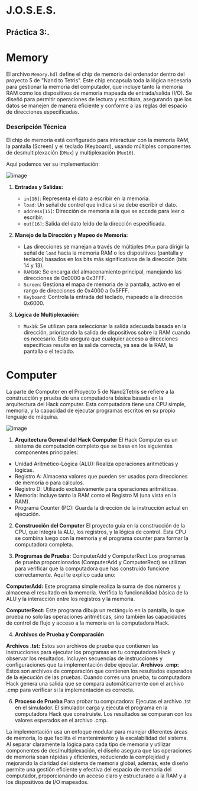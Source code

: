 # J.O.S.E.S.
## Práctica 3:.


# Memory


El archivo `Memory.hdl` define el chip de memoria del ordenador dentro del proyecto 5 de "Nand to Tetris". Este chip encapsula toda la lógica necesaria para gestionar la memoria del computador, que incluye tanto la memoria RAM como los dispositivos de memoria mapeada de entrada/salida (I/O). Se diseñó para permitir operaciones de lectura y escritura, asegurando que los datos se manejen de manera eficiente y conforme a las reglas del espacio de direcciones especificadas.

### Descripción Técnica
El chip de memoria está configurado para interactuar con la memoria RAM, la pantalla (Screen) y el teclado (Keyboard), usando múltiples componentes de desmultiplexación (`DMux`) y multiplexación (`Mux16`). 

Aqui podemos ver su implementación:

![image](https://github.com/user-attachments/assets/777c0845-38e4-4759-98a7-f758460c3c25)


1. **Entradas y Salidas:**
   - `in[16]`: Representa el dato a escribir en la memoria.
   - `load`: Un señal de control que indica si se debe escribir el dato.
   - `address[15]`: Dirección de memoria a la que se accede para leer o escribir.
   - `out[16]`: Salida del dato leído de la dirección especificada.

2. **Manejo de la Dirección y Mapeo de Memoria:**
   - Las direcciones se manejan a través de múltiples `DMux` para dirigir la señal de `load` hacia la memoria RAM o los dispositivos (pantalla y teclado) basados en los bits más significativos de la dirección (bits 14 y 13).
   - `RAM16K`: Se encarga del almacenamiento principal, manejando las direcciones de 0x0000 a 0x3FFF.
   - `Screen`: Gestiona el mapa de memoria de la pantalla, activo en el rango de direcciones de 0x4000 a 0x5FFF.
   - `Keyboard`: Controla la entrada del teclado, mapeado a la dirección 0x6000.

3. **Lógica de Multiplexación:**
   - `Mux16`: Se utilizan para seleccionar la salida adecuada basada en la dirección, priorizando la salida de dispositivos sobre la RAM cuando es necesario. Esto asegura que cualquier acceso a direcciones específicas resulte en la salida correcta, ya sea de la RAM, la pantalla o el teclado.

# Computer
La parte de Computer en el Proyecto 5 de Nand2Tetris se refiere a la construcción y prueba de una computadora básica basada en la arquitectura del Hack computer. Esta computadora tiene una CPU simple, memoria, y la capacidad de ejecutar programas escritos en su propio lenguaje de máquina.

![image](https://github.com/user-attachments/assets/6f34bbdf-6145-4b52-8c79-0637246c3aa4)

1. **Arquitectura General del Hack Computer**
El Hack Computer es un sistema de computación completo que se basa en los siguientes componentes principales:

- Unidad Aritmético-Lógica (ALU): Realiza operaciones aritméticas y lógicas.
- Registro A: Almacena valores que pueden ser usados para direcciones de memoria o para cálculos.
- Registro D: Utilizado exclusivamente para operaciones aritméticas.
- Memoria: Incluye tanto la RAM como el Registro M (una vista en la RAM).
- Programa Counter (PC): Guarda la dirección de la instrucción actual en ejecución.

2. **Construcción del Computer**
El proyecto guía en la construcción de la CPU, que integra la ALU, los registros, y la lógica de control. Esta CPU se combina luego con la memoria y el programa counter para formar la computadora completa.

3. **Programas de Prueba:** ComputerAdd y ComputerRect
Los programas de prueba proporcionados (ComputerAdd y ComputerRect) se utilizan para verificar que la computadora que has construido funcione correctamente. Aquí te explico cada uno:

**ComputerAdd:**
Este programa simple realiza la suma de dos números y almacena el resultado en la memoria. Verifica la funcionalidad básica de la ALU y la interacción entre los registros y la memoria.

**ComputerRect:**
Este programa dibuja un rectángulo en la pantalla, lo que prueba no solo las operaciones aritméticas, sino también las capacidades de control de flujo y acceso a la memoria en la computadora Hack.

4. **Archivos de Prueba y Comparación**

**Archivos .tst:**
Estos son archivos de prueba que contienen las instrucciones para ejecutar los programas en tu computadora Hack y observar los resultados. Incluyen secuencias de instrucciones y configuraciones que tu implementación debe ejecutar.
**Archivos .cmp:**
Estos son archivos de comparación que contienen los resultados esperados de la ejecución de las pruebas. Cuando corres una prueba, tu computadora Hack genera una salida que se compara automáticamente con el archivo .cmp para verificar si la implementación es correcta.

6. **Proceso de Prueba**
Para probar tu computadora:
Ejecutas el archivo .tst en el simulador.
El simulador carga y ejecuta el programa en la computadora Hack que construiste.
Los resultados se comparan con los valores esperados en el archivo .cmp.

La implementación usa un enfoque modular para manejar diferentes áreas de memoria, lo que facilita el mantenimiento y la escalabilidad del sistema. Al separar claramente la lógica para cada tipo de memoria y utilizar componentes de des/multiplexación, el diseño asegura que las operaciones de memoria sean rápidas y eficientes, reduciendo la complejidad y mejorando la claridad del sistema de memoria global, además, este diseño permite una gestión eficiente y efectiva del espacio de memoria del computador, proporcionando un acceso claro y estructurado a la RAM y a los dispositivos de I/O mapeados. 

